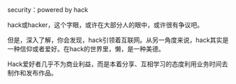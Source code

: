 security：powered by hack

hack或hacker，这个字眼，或许在大部分人的眼中，或许很有争议吧。

但是，深入了解，你会发现，hack引领着互联网。从另一角度来说，hack其实是一种信仰或者爱好。在hack的世界里，懒，是一种美德。

Hack爱好者几乎不为商业利益，而是本着分享、互相学习的态度利用业务时间去制作和发布作品。
